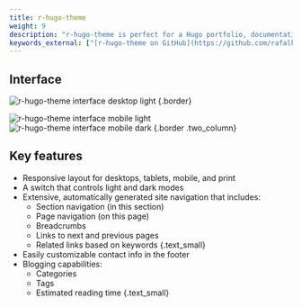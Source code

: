 ```yaml
---
title: r-hugo-theme
weight: 9
description: "r-hugo-theme is perfect for a Hugo portfolio, documentation library, or blog. This site uses the r-hugo-theme."
keywords_external: ["[r-hugo-theme on GitHub](https://github.com/rafalkaron/r-hugo-theme)", "[r-hugo-theme demo](https://rafalkaron.github.io/r-hugo-theme-demo)"]
---
```


## Interface

![r-hugo-theme interface desktop light](/media/r-hugo-theme/r-hugo-theme-desktop-light.png)
{.border}

![r-hugo-theme interface mobile light](/media/r-hugo-theme/r-hugo-theme-mobile-light.png)
![r-hugo-theme interface mobile dark](/media/r-hugo-theme/r-hugo-theme-mobile-dark.png)
{.border .two_column}

## Key features

* Responsive layout for desktops, tablets, mobile, and print
* A switch that controls light and dark modes
* Extensive, automatically generated site navigation that includes:
  * Section navigation (in this section)
  * Page navigation (on this page)
  * Breadcrumbs
  * Links to next and previous pages
  * Related links based on keywords
  {.text_small}
* Easily customizable contact info in the footer
* Blogging capabilities:
  * Categories
  * Tags
  * Estimated reading time
  {.text_small}

